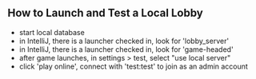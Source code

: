 ## How to Launch and Test a Local Lobby

- start local database
- in IntelliJ, there is a launcher checked in, look for 'lobby_server'
- in IntelliJ, there is a launcher checked in, look for 'game-headed'
- after game launches, in settings > test, select "use local server"
- click 'play online', connect with 'test:test' to join as an admin account

